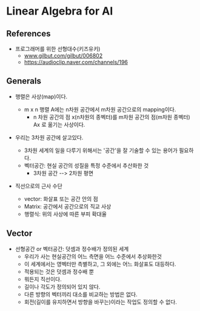 # Linear Algebra for AI

## References
* 프로그래머를 위한 선형대수(키즈유키)
  - www.gilbut.com/gilbut/006802
  - https://audioclip.naver.com/channels/196
  
## Generals
* 행렬은 사상(map)이다.
  - m x n 행렬 A에는 n차원 공간에서 m차원 공간으로의 mapping이다.
    - n 차원 공간의 점 x(n차원의 종벡터)를 m차원 공간의 점(m차원 종벡터) Ax 로 옮기는 사상이다.

* 우리는 3차원 공간에 살고있다.
  - 3차원 세계의 일을 다루기 위해서는 '공간'을 잘 기술할 수 있는 용어가 필요하다.
  - 벡터공간: 현실 공간의 성질을 특정 수준에서 추산화한 것
    - 3차원 공간 --> 2차원 평면

* 직선으로의 근사 수단
  - vector: 화살표 또는 공간 안의 점
  - Matrix: 공간에서 공간으로의 직교 사상
  - 행렬식: 위의 사상에 따른 부피 확대율
  
## Vector
* 선형공간 or 벡터공간: 덧셈과 정수배가 정의된 세계
  - 우리가 사는 현실공간의 어느 측면을 어느 수준에서 추상화한것
  - 이 세계에서는 영벡터만 측별하고, 그 외에는 어느 화살표도 대등하다.
  - 적용되는 것은 덧셈과 정수배 뿐
  - 뭐든지 직선이다.
  - 길이나 각도가 정의되어 있지 않다.
  - 다른 방향의 벡터끼리 대소를 비교하는 방법은 없다.
  - 회전(길이를 유지하면서 방향을 바꾸는)이라는 작업도 정의할 수 없다.


